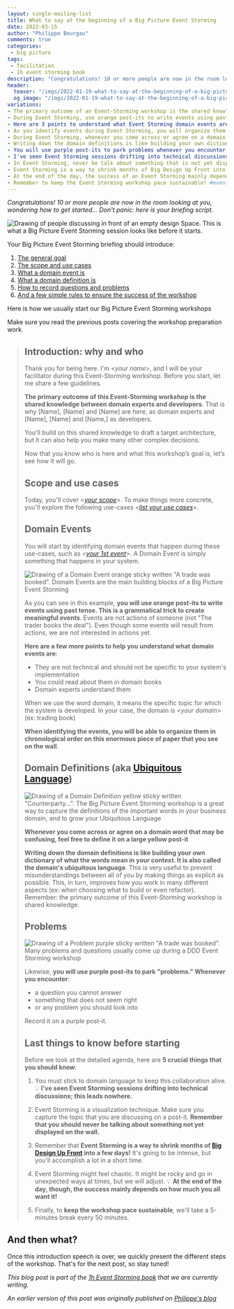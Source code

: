 ```yaml
---
layout: single-mailing-list
title: What to say at the beginning of a Big Picture Event Storming
date: 2022-03-15
author: "Philippe Bourgau"
comments: true
categories:
 - big picture
tags:
 - facilitation
 - 1h event storming book
description: "Congratulations! 10 or more people are now in the room looking at you, wondering how to get started… Don't panic: here is your briefing script to quickly introduce the Big Picture Event Storming to everyone and a few general best practices to make the workshop a success."
header:
  teaser: "/imgs/2022-01-19-what-to-say-at-the-beginning-of-a-big-picture-event-storming-workshop/event-storming-beginning-teaser.jpeg"
  og_image: "/imgs/2022-01-19-what-to-say-at-the-beginning-of-a-big-picture-event-storming-workshop/event-storming-beginning-og.jpeg"
variations:
- The primary outcome of an Event-Storming workshop is the shared knowledge between domain experts and developers. #eventStorming #eventStormingJournal #facilitation
- During Event Storming, use orange post-its to write events using past tense. This is a grammatical trick to create meaningful events. #eventStorming #eventStormingJournal #facilitation
- Here are 3 points to understand what Event Storming domain events are: They are not technical, You can read about them in domain books, and Domain experts understand them. #eventStorming #eventStormingJournal #facilitation
- As you identify events during Event Storming, you will organize them in chronological order on an enormous piece of paper on the wall. #eventStorming #eventStormingJournal #facilitation
- During Event Storming, whenever you come across or agree on a domain word, define it on a large yellow post-it. #eventStorming #eventStormingJournal #facilitation
- Writing down the domain definitions is like building your own dictionary of what the words mean in your context. It is also called the domain's ubiquitous language in Event Storming. #eventStorming #eventStormingJournal #facilitation
- You will use purple post-its to park problems whenever you encounter: a question you cannot answer, something that does not seem right, or any problem you should look into. #eventStorming #eventStormingJournal #facilitation
- I've seen Event Storming sessions drifting into technical discussions: this leads nowhere. #eventStorming #eventStormingJournal #facilitation
- In Event Storming, never be talk about something that is not yet displayed on the wall. #eventStorming #eventStormingJournal #facilitation
- Event Storming is a way to shrink months of Big Design Up Front into a few days! #eventStorming #eventStormingJournal #facilitation
- At the end of the day, the success of an Event Storming mainly depends on how much participants want it! #eventStorming #eventStormingJournal #facilitation
- Remember to keep the Event Storming workshop pace sustainable! #eventStorming #eventStormingJournal #facilitation
---
```

_Congratulations! 10 or more people are now in the room looking at you, wondering how to get started… Don&#39;t panic: here is your briefing script._

![Drawing of people discussing in front of an empty design Space. This is what a Big Picture Event Storming session looks like before it starts.]({{site.url}}{{site.baseurl}}/imgs/2022-01-19-what-to-say-at-the-beginning-of-a-big-picture-event-storming-workshop/event-storming-beginning.jpeg)

Your Big Picture Event Storming briefing should introduce:

1. [The general goal](#introduction-why-and-who)
2. [The scope and use cases](#scope-and-use-cases)
3. [What a domain event is](#domain-events)
4. [What a domain definition is](#domain-definitions-aka-ubiquitous-language)
5. [How to record questions and problems](#problems)
6. [And a few simple rules to ensure the success of the workshop](#last-things-to-know-before-starting)

Here is how we usually start our Big Picture Event Storming workshops

Make sure you read the previous posts covering the workshop preparation work.

> ## Introduction: why and who
>
> Thank you for being here. I&#39;m \<_your name_\>, and I will be your facilitator during this Event-Storming workshop. Before you start, let me share a few guidelines.
>
> **The primary outcome of this Event-Storming workshop is the shared knowledge between domain experts and developers**. That is why [Name], [Name] and [Name] are here, as domain experts and [Name], [Name] and [Name,] as developers.
> 
> You&#39;ll build on this shared knowledge to draft a target architecture, but it can also help you make many other complex decisions.
> 
> Now that you know who is here and what this workshop’s goal is, let’s see how it will go.
> 
> ## Scope and use cases
>
> Today, you&#39;ll cover <[_your scope_]({{site.url}}{{site.baseurl}}/foundations/how-to-prepare-a-ddd-big-picture-event-storming-workshop/)>. To make things more concrete, you&#39;ll explore the following use-cases <[_list your use cases_]({{site.url}}{{site.baseurl}}/foundations/how-to-prepare-a-ddd-big-picture-event-storming-workshop/)>.
>
> ##  Domain Events
>
> You will start by identifying domain events that happen during these use-cases, such as <[_your 1st event_]({{site.url}}{{site.baseurl}}/foundations/how-to-prepare-a-ddd-big-picture-event-storming-workshop/)>. A Domain Event is simply something that happens in your system.
> 
> ![Drawing of a Domain Event orange sticky written "A trade was booked". Domain Events are the main building blocks of a Big Picture Event Storming]({{site.url}}{{site.baseurl}}/imgs/2022-01-19-what-to-say-at-the-beginning-of-a-big-picture-event-storming-workshop/domain-event.png)
> 
> As you can see in this example, **you will use orange post-its to write events using past tense. This is a grammatical trick to create meaningful events**. Events are not actions of someone (not &quot;The trader books the deal&quot;). Even though some events will result from actions, we are not interested in actions yet.
> 
> **Here are a few more points to help you understand what domain events are**:
> 
> * They are not technical and should not be specific to your system&#39;s implementation
> * You could read about them in domain books
> * Domain experts understand them
> 
> When we use the word domain, it means the specific topic for which the system is developed. In your case, the domain is \<_your domain_\> (ex: trading book)
>
> **When identifying the events, you will be able to organize them in chronological order on this enormous piece of paper that you see on the wall**.
> 
> ## Domain Definitions (aka [Ubiquitous Language](https://martinfowler.com/bliki/UbiquitousLanguage.html))
> 
> ![Drawing of a Domain Definition yellow sticky written "Counterparty...". The Big Picture Event Storming workshop is a great way to capture the definitions of the important words in your business domain, and to grow your Ubiquitous Language]({{site.url}}{{site.baseurl}}/imgs/2022-01-19-what-to-say-at-the-beginning-of-a-big-picture-event-storming-workshop/domain-definition.png)
> 
> **Whenever you come across or agree on a domain word that may be confusing, feel free to define it on a large yellow post-it**
> 
> **Writing down the domain definitions is like building your own dictionary of what the words mean in your context. It is also called the domain's ubiquitous language**. This is very useful to prevent misunderstandings between all of you by making things as explicit as possible. This, in turn, improves how you work in many different aspects (ex: when choosing what to build or even refactor). Remember: the primary outcome of this Event-Storming workshop is shared knowledge.
> 
> ## Problems
> 
> ![Drawing of a Problem purple sticky written "A trade was booked". Many problems and questions usually come up during a DDD Event Storming workshop]({{site.url}}{{site.baseurl}}/imgs/2022-01-19-what-to-say-at-the-beginning-of-a-big-picture-event-storming-workshop/problem.png)
> 
> Likewise, **you will use purple post-its to park &quot;problems.&quot; Whenever you encounter**:
>
> * a question you cannot answer
> * something that does not seem right
> * or any problem you should look into
>
> Record it on a purple post-it.
> 
> ## Last things to know before starting
> 
>  Before we look at the detailed agenda, here are **5 crucial things that you should know**:
>
> 1. You must stick to domain language to keep this collaboration alive. 💡 **I&#39;ve seen Event Storming sessions drifting into technical discussions; this leads nowhere.**
> 
> 2. Event Storming is a visualization technique. Make sure you capture the topic that you are discussing on a post-it. **Remember that you should never be talking about something not yet displayed on the wall.**
> 
> 3. Remember that **Event Storming is a way to shrink months of [Big Design Up Front](https://en.wikipedia.org/wiki/Big_Design_Up_Front) into a few days!** It&#39;s going to be intense, but you&#39;ll accomplish a lot in a short time.
> 
> 4. Event Storming might feel chaotic. It might be rocky and go in unexpected ways at times, but we will adjust. 💡 **At the end of the day, though, the success mainly depends on how much you all want it!**
> 
> 5. Finally, to **keep the workshop pace sustainable**, we&#39;ll take a 5-minutes break every 50 minutes.

## And then what?

Once this introduction speech is over, we quickly present the different steps of the workshop. That&#39;s for the next post, so stay tuned!

_This blog post is part of the [1h Event Storming book]({{site.url}}{{site.baseurl}}/1h-event-storming-book/) that we are currently writing._

_An earlier version of this post was originally published on [Philippe's blog](https://philippe.bourgau.net/detailed-agenda-of-a-ddd-big-picture-event-storming-part-1/)_
